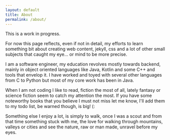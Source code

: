 ```yaml
---
layout: default
title: About
permalink: /about/
---
```


This is a work in progress.

For now this page reflects, even if not in detail, my efforts to learn something bit about creating web content, jekyll, css and a lot of other small subjects that caught my eye... or mind to be more precise.

I am a software engineer, my education revolves mostly towards backend, mainly in object oriented languages like Java, Kotlin and some C++ and tools that envelop it. I have worked and toyed with several other languages from C to Python but most of my core work has been in Java.

When I am not coding I like to read, fiction the most of all, lately fantasy or science fiction seem to catch my attention the most. If you have some noteworthy books that you believe I must not miss let me know, I'll add them to my todo list, be warned though, is big! (:

Something else I enjoy a lot, is simply to walk, once I was a scout and from that time something stuck with me, the love for walking through mountains, valleys or cities and see the nature, raw or man made, unravel before my eyes.